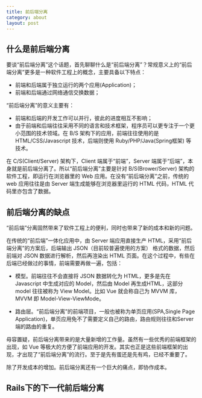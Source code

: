 ```yaml
---
title: 前后端分离
category: about
layout: post
---
```


## 什么是前后端分离

要谈“前后端分离”这个话题，首先聊聊什么是“前后端分离”？常规意义上的“前后端分离”更多是一种软件工程上的概念，主要具备以下特点：

* 前端和后端属于独立运行的两个应用(Application)；
* 前端和后端通过网络通信交换数据；

“前后端分离”的意义主要有：
* 前端和后端的开发工作可以并行，彼此的进度相互不影响；
* 由于前端和后端往往采用不同的语言和技术框架，程序员可以更专注于一个更小范围的技术领域。在 B/S 架构下的应用，前端往往使用的是 HTML/CSS/Javascript 技术，后端则使用 Ruby/PHP/Java(Spring框架) 等技术。

在 C/S(Client/Server) 架构下，Client 端属于“前端”，Server 端属于“后端”，本身就是前后端分离了。所以“前后端分离”主要是针对 B/S(Brower/Server) 架构的软件工程，即运行在浏览器里的 Web 应用。在没有“前后端分离”之前，传统的 web 应用往往是由 Server 端生成能够在浏览器里运行的 HTML 代码，HTML 代码里亦包含了数据。

## 前后端分离的缺点
“前后端”分离固然带来了软件工程上的便利，同时也带来了新的成本和新的问题。

在传统的“前后端”一体化应用中，由 Server 端应用直接生产 HTML，采用“前后端分离”的方案后，后端输出 JSON（目前较普遍使用的方案） 格式的数据，然后前端对 JSON 数据进行解析，然后再渲染出 HTML 页面。在这个过程中，有些在后端已经做过的事情，前端需要再做一遍，包括：

* 模型。前端往往不会直接将 JSON 数据转化为 HTML，更多是先在 Javascript 中生成对应的 Model，然后由 Model 再生成HTML，这部分 model 往往被称为 View Model。比如 Vue 就会称自己为 MVVM 库，MVVM 即 Model-View-ViewMode。

* 路由层。“前后端分离”的前端项目，一般也被称为单页应用(SPA,Single Page Application)，单页应用免不了需要定义自己的路由，路由规则往往和Server端的路由的重复。

毋容置疑，前后端分离带来的是大量新增的工作量。虽然有一些优秀的前端框架的出现，如 Vue 等极大的方便了前端应用的开发。其实也正是这些前端框架的出现，才出现了“前后端分离”的流行。至于是先有蛋还是先有鸡，已经不重要了。

除了开发成本的增加。前后端分离还有一个巨大的痛点，即协作成本。

## Rails下的下一代前后端分离












